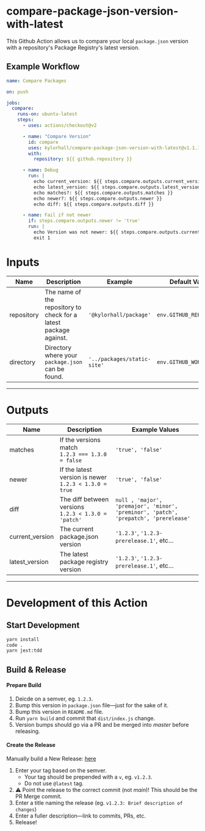 # compare-package-json-version-with-latest

This Github Action allows us to compare your local `package.json` version with a repository's Package Registry's latest version.

## Example Workflow

```yaml
name: Compare Packages

on: push

jobs:
  compare:
    runs-on: ubuntu-latest
    steps:
      - uses: actions/checkout@v2

      - name: "Compare Version"
        id: compare
        uses: kylorhall/compare-package-json-version-with-latest@v1.1.1
        with:
          repository: ${{ github.repository }}

      - name: Debug
        run: |
          echo current_version: ${{ steps.compare.outputs.current_version }}
          echo latest_version: ${{ steps.compare.outputs.latest_version }}
          echo matches?: ${{ steps.compare.outputs.matches }}
          echo newer?: ${{ steps.compare.outputs.newer }}
          echo diff: ${{ steps.compare.outputs.diff }}

      - name: Fail if not newer
        if: steps.compare.outputs.newer != 'true'
        run: |
          echo Version was not newer: ${{ steps.compare.outputs.current_version }} vs. ${{ steps.compare.outputs.latest_version }}
          exit 1
```

# Inputs

| Name       | Description                                                       | Example                     | Default Value           |
| ---------- | ----------------------------------------------------------------- | --------------------------- | ----------------------- |
| repository | The name of the repository to check for a latest package against. | `'@kylorhall/package'`      | `env.GITHUB_REPOSITORY` |
| directory  | Directory where your `package.json` can be found.                 | `'../packages/static-site'` | `env.GITHUB_WORKSPACE`  |

---

# Outputs

| Name            | Description                                              | Example Values                                                                       |
| --------------- | -------------------------------------------------------- | ------------------------------------------------------------------------------------ |
| matches         | If the versions match<br>`1.2.3 === 1.3.0 = false`       | `'true', 'false'`                                                                    |
| newer           | If the latest version is newer<br>`1.2.3 < 1.3.0 = true` | `'true', 'false'`                                                                    |
| diff            | The diff between versions<br>`1.2.3 < 1.3.0 = 'patch'`   | `null , 'major', 'premajor', 'minor', 'preminor', 'patch', 'prepatch', 'prerelease'` |
| current_version | The current package.json version                         | `'1.2.3'`, `'1.2.3-prerelease.1'`, etc…                                              |
| latest_version  | The latest package registry version                      | `'1.2.3'`, `'1.2.3-prerelease.1'`, etc…                                              |

---

# Development of this Action

## Start Development

```bash
yarn install
code .
yarn jest:tdd
```

## Build & Release

#### Prepare Build

1. Deicde on a semver, eg. `1.2.3`.
2. Bump this version in `package.json` file—just for the sake of it.
3. Bump this version in `README.md` file.
4. Run `yarn build` and commit that `dist/index.js` change.
5. Version bumps should go via a PR and be merged into _master_ before releasing.

#### Create the Release

Manually build a New Release: [here](https://github.com/kylorhall/compare-package-json-version-with-latest/releases/new)

1. Enter your tag based on the semver.
    - Your tag should be prepended with a `v`, eg. `v1.2.3`.
    - Do not use `@latest` tag.
2. :warning: Point the release to the correct commit (not _main_)!  This should be the PR Merge commit.
3. Enter a title naming the release (eg. `v1.2.3: Brief description of changes`)
4. Enter a fuller description—link to commits, PRs, etc.
5. Release!
